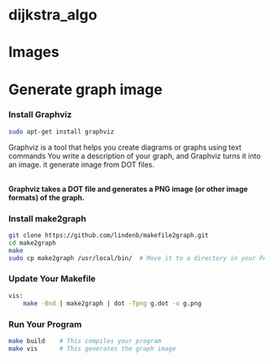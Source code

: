 # dijkstra_algo



# Images


# Generate graph image

### Install Graphviz

``` bash
sudo apt-get install graphviz
```

<p>Graphviz is a tool that helps you create diagrams or graphs using text commands
You write a description of your graph, and Graphviz turns it into an image.
it generate image from DOT files.
</p>

<br>
<b>Graphviz takes a DOT file and generates a PNG image (or other image formats) of the graph.</b>


### Install make2graph

``` bash
git clone https://github.com/lindenb/makefile2graph.git
cd make2graph
make
sudo cp make2graph /usr/local/bin/  # Move it to a directory in your PATH
```

### Update Your Makefile

``` bash
vis:
	make -Bnd | make2graph | dot -Tpng g.dot -o g.png
```

### Run Your Program

``` bash
make build    # This compiles your program
make vis      # This generates the graph image
```






